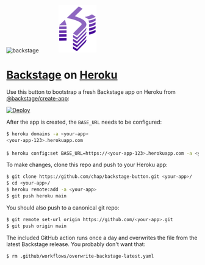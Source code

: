 <img src="https://backstage.io/logo_assets/svg/Icon_Gradient.svg" alt="backstage" width="100"/> &nbsp; &nbsp; &nbsp;  &nbsp; &nbsp; &nbsp; <img src="https://github.com/chap/backstage-button/blob/main/heroku.png" alt="backstage" width="100"/>

# [Backstage](https://backstage.io) on [Heroku](https://heroku.com)

Use this button to bootstrap a fresh Backstage app on Heroku from [@backstage/create-app](https://www.npmjs.com/package/@backstage/create-app):

[![Deploy](https://www.herokucdn.com/deploy/button.svg)](https://heroku.com/deploy?template=https://github.com/chap/backstage-button)

After the app is created, the `BASE_URL` needs to be configured:

```sh
$ heroku domains -a <your-app>
<your-app-123>.herokuapp.com

$ heroku config:set BASE_URL=https://<your-app-123>.herokuapp.com -a <your-app>
```

To make changes, clone this repo and push to your Heroku app:

```sh
$ git clone https://github.com/chap/backstage-button.git <your-app>/
$ cd <your-app>/
$ heroku remote:add -a <your-app>
$ git push heroku main
```

You should also push to a canonical git repo:
```sh
$ git remote set-url origin https://github.com/<your-app>.git
$ git push origin main
```

The included GitHub action runs once a day and overwrites the file from the latest Backstage release. You probably don\'t want that:
```sh
$ rm .github/workflows/overwrite-backstage-latest.yaml
```
